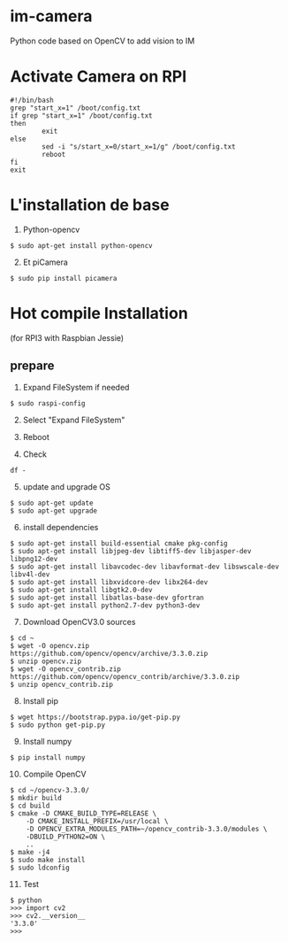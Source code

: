 # im-camera
Python code based on OpenCV to add vision to IM

#  Activate Camera on RPI

```shell
#!/bin/bash
grep "start_x=1" /boot/config.txt
if grep "start_x=1" /boot/config.txt
then
        exit
else
        sed -i "s/start_x=0/start_x=1/g" /boot/config.txt
        reboot
fi
exit
```

# L'installation de base

1. Python-opencv

```shell
$ sudo apt-get install python-opencv
```

2. Et piCamera
 
```shell
$ sudo pip install picamera
```

# Hot compile Installation

(for RPI3 with Raspbian Jessie)

## prepare 

1. Expand FileSystem if needed

```shell
$ sudo raspi-config
```

2. Select "Expand FileSystem"

3. Reboot

4. Check

```shell
df -
```

5. update and upgrade OS

```shell
$ sudo apt-get update
$ sudo apt-get upgrade
```

6. install dependencies

```shell
$ sudo apt-get install build-essential cmake pkg-config
$ sudo apt-get install libjpeg-dev libtiff5-dev libjasper-dev libpng12-dev
$ sudo apt-get install libavcodec-dev libavformat-dev libswscale-dev libv4l-dev
$ sudo apt-get install libxvidcore-dev libx264-dev
$ sudo apt-get install libgtk2.0-dev
$ sudo apt-get install libatlas-base-dev gfortran
$ sudo apt-get install python2.7-dev python3-dev
```

7. Download OpenCV3.0 sources

```shell
$ cd ~
$ wget -O opencv.zip https://github.com/opencv/opencv/archive/3.3.0.zip
$ unzip opencv.zip
$ wget -O opencv_contrib.zip https://github.com/opencv/opencv_contrib/archive/3.3.0.zip
$ unzip opencv_contrib.zip
```

8. Install pip

```shell
$ wget https://bootstrap.pypa.io/get-pip.py
$ sudo python get-pip.py
```

9. Install numpy

```shell
$ pip install numpy
```

10. Compile OpenCV

```shell
$ cd ~/opencv-3.3.0/
$ mkdir build
$ cd build
$ cmake -D CMAKE_BUILD_TYPE=RELEASE \
    -D CMAKE_INSTALL_PREFIX=/usr/local \
    -D OPENCV_EXTRA_MODULES_PATH=~/opencv_contrib-3.3.0/modules \
    -DBUILD_PYTHON2=ON \
    ..
$ make -j4
$ sudo make install
$ sudo ldconfig
```

11. Test

```shell
$ python
>>> import cv2
>>> cv2.__version__
'3.3.0'
>>>
```


